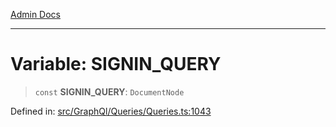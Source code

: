 [Admin Docs](/)

***

# Variable: SIGNIN\_QUERY

> `const` **SIGNIN\_QUERY**: `DocumentNode`


Defined in: [src/GraphQl/Queries/Queries.ts:1043](https://github.com/PalisadoesFoundation/talawa-admin/blob/main/src/GraphQl/Queries/Queries.ts#L1043)

